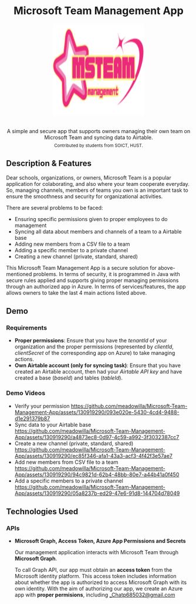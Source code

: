<h1 align="center">Microsoft Team Management App</h1>

<p align="center"><img src="src\main\resources\images\Logo.png" alt="Microsoft Team Management App" width="250" height="250"></p>

<!-- Add some buttons (License, download, version, madeby, open source, stars, issues) -->

<div align="center">
  <br>A simple and secure app that supports owners managing their own team on Microsoft Team and syncing data to Airtable.<br>
  <sub>Contributed by students from SOICT, HUST.</sub>
</div>

## Description & Features
Dear schools, organizations, or owners, 
Microsoft Team is a popular application for colaborating, and also where your team cooperate everyday. So, managing channels, members of teams you own is an important task to ensure the smoothness and security for organizational activities.

There are several problems to be faced:
* Ensuring specific permissions given to proper employees to do management
* Syncing all data about members and channels of a team to a Airtable base
* Adding new members from a CSV file to a team
* Adding a specific member to a private channel
* Creating a new channel (private, standard, shared)

This Microsoft Team Management App is a secure solution for above-mentioned problems. In terms of security, it is programmed in Java with secure rules applied and supports giving proper managing permissions through an authorized app in Azure. In terms of services/features, the app allows owners to take the last 4 main actions listed above.

## Demo
### Requirements
* **Proper permissions**: 
Ensure that you have the _tenantId_ of your organization and the proper permissions (represented by _clientId_, _clientSecret_ of the corresponding app on Azure) to take managing actions.
* **Own Airtable account (only for syncing task)**: 
Ensure that you have created an Airtable account, then had your _Airtable API key_ and have created a base (_baseId_) and tables (_tableId_).

### Demo Videos
<!-- Consider the order of features presented-->
* Verify your permission
https://github.com/meadowilla/Microsoft-Team-Management-App/assets/130919290/093e020e-5430-4cd4-9488-d1e291379b87
* Sync data to your Airtable base
https://github.com/meadowilla/Microsoft-Team-Management-App/assets/130919290/a4873ec8-0d97-4c59-a992-3f3032387cc7
* Create a new channel (private, standard, shared)
https://github.com/meadowilla/Microsoft-Team-Management-App/assets/130919290/ec85f346-afa1-43a3-acf3-4f42f3e57ae7
* Add new members from CSV file to a team
https://github.com/meadowilla/Microsoft-Team-Management-App/assets/130919290/94c9821d-62b4-48bb-80e7-a44b41a0f450
* Add a specific members to a private channel
https://github.com/meadowilla/Microsoft-Team-Management-App/assets/130919290/05a8237b-ed29-47e6-91d8-144704d78049

## Technologies Used
### APIs
* **Microsoft Graph, Access Token, Azure App Permissions and Secrets**
  
  Our management application interacts with Microsoft Team through **Microsoft Graph**. 
  
  To call Graph API, our app must obtain an **access token** from the Microsoft identity platform. This access token includes information about whether the app is authorized to access Microsoft Graph with its own identity. With the aim of authorizing our app, we create an Azure app with **proper permisions**, including _Chatp685032@gmail.com



